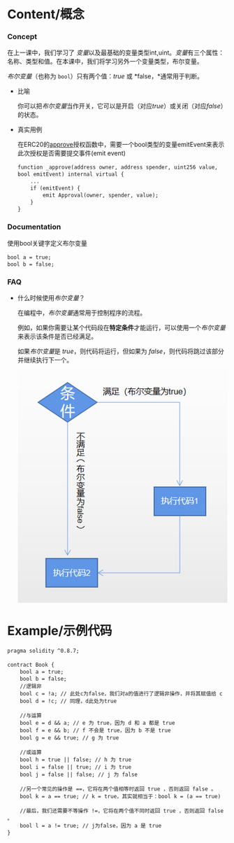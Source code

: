 # Content/概念

### Concept

在上一课中，我们学习了 *变量*以及最基础的变量类型int,uint。*变量*有三个属性：名称、类型和值。在本课中，我们将学习另外一个变量类型，布尔变量。

*布尔变量*（也称为 `bool`）只有两个值：*true* 或 *false，*通常用于判断。

- 比喻
    
    你可以把*布尔变量*当作开关，它可以是开启（对应*true*）或关闭（对应*false*）的状态。
    
- 真实用例
    
    在ERC20的[approve](https://github.com/OpenZeppelin/openzeppelin-contracts/blob/8186c07a83c09046c6fbaa90a035ee47e4d7d785/contracts/token/ERC20/ERC20.sol#L340-L351)授权函数中，需要一个bool类型的变量emitEvent来表示此次授权是否需要提交事件(emit event)
    
    ```solidity
    function _approve(address owner, address spender, uint256 value, bool emitEvent) internal virtual {
        ...
        if (emitEvent) {
            emit Approval(owner, spender, value);
        }
    }
    ```
    

### Documentation

使用bool关键字定义布尔变量

```solidity
bool a = true;
bool b = false;
```

### FAQ

- 什么时候使用*布尔变量*？
    
    在编程中，*布尔变量*通常用于控制程序的流程。
    
    例如，如果你需要让某个代码段在**特定条件**才能运行，可以使用一个*布尔变量*来表示该条件是否已经满足。
    
    如果*布尔变量*是 *true*，则代码将运行，但如果为 *false*，则代码将跳过该部分并继续执行下一个。
    
    ![Untitled](./img/4-1.png)

# Example/示例代码

```solidity
pragma solidity ^0.8.7;

contract Book {
    bool a = true;
    bool b = false;
    //逻辑非
    bool c = !a; // 此处c为false，我们对a的值进行了逻辑非操作，并将其赋值给 c
    bool d = !c; // 同理，d此处为true

    //与运算
    bool e = d && a; // e 为 true，因为 d 和 a 都是 true
    bool f = e && b; // f 不会是 true，因为 b 不是 true
    bool g = e && true; // g 为 true

    //或运算
    bool h = true || false; // h 为 true
    bool i = false || true; // i 为 true
    bool j = false || false; // j 为 false

    //另一个常见的操作是 ==，它将在两个值相等时返回 true ，否则返回 false 。
    bool k = a == true; // k = true，其实就相当于：bool k = (a == true)

    //最后，我们还需要不等操作 !=，它将在两个值不同时返回 true ，否则返回 false 。
    bool l = a != true; // j为false，因为 a 是 true
}
```
